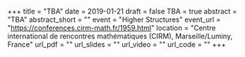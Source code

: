 +++
title = "TBA"
date = 2019-01-21
draft = false
TBA = true
abstract = "TBA"
abstract_short = ""
event = "Higher Structures"
event_url = "https://conferences.cirm-math.fr/1959.html"
location = "Centre international de rencontres mathématiques (CIRM), Marseille/Luminy, France"
url_pdf = ""
url_slides = ""
url_video = ""
url_code = ""
+++
